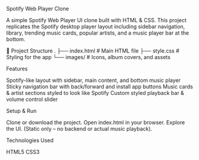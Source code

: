Spotify Web Player Clone

A simple Spotify Web Player UI clone built with HTML & CSS.
This project replicates the Spotify desktop player layout including sidebar navigation, library, trending music cards, popular artists, and a music player bar at the bottom.

📂 Project Structure
.
├── index.html   # Main HTML file
├── style.css    # Styling for the app
└── images/      # Icons, album covers, and assets

Features

Spotify-like layout with sidebar, main content, and bottom music player
Sticky navigation bar with back/forward and install app buttons
Music cards & artist sections styled to look like Spotify
Custom styled playback bar & volume control slider


Setup & Run

Clone or download the project.
Open index.html in your browser.
Explore the UI. (Static only – no backend or actual music playback).

Technologies Used

HTML5
CSS3
